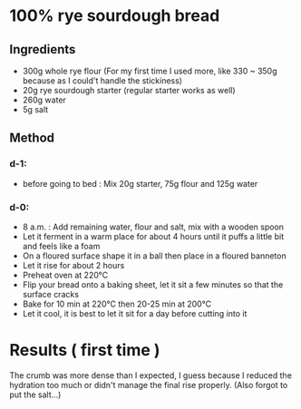 # 100% rye sourdough bread

## Ingredients
* 300g whole rye flour (For my first time I used more, like 330 ~ 350g because as I could't handle the stickiness)
* 20g rye sourdough starter (regular starter works as well)
* 260g water
* 5g salt

## Method

### d-1:
* before going to bed : Mix 20g starter, 75g flour and 125g water

### d-0:
* 8 a.m. : Add remaining water, flour and salt, mix with a wooden spoon
* Let it ferment in a warm place for about 4 hours until it puffs a little bit and feels like a foam
* On a floured surface shape it in a ball then place in a floured banneton
* Let it rise for about 2 hours 
* Preheat oven at 220°C
* Flip your bread onto a baking sheet, let it sit a few minutes so that the surface cracks
* Bake for 10 min at 220°C then 20-25 min at 200°C
* Let it cool, it is best to let it sit for a day before cutting into it

# Results ( first time )
The crumb was more dense than I expected, I guess because I reduced the hydration too much or didn't manage the final rise properly.
(Also forgot to put the salt...)